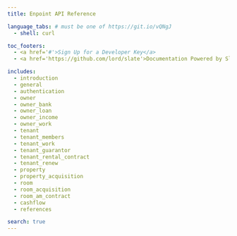 ```yaml
---
title: Enpoint API Reference

language_tabs: # must be one of https://git.io/vQNgJ
  - shell: curl

toc_footers:
  - <a href='#'>Sign Up for a Developer Key</a>
  - <a href='https://github.com/lord/slate'>Documentation Powered by Slate</a>

includes:
  - introduction
  - general
  - authentication
  - owner
  - owner_bank
  - owner_loan
  - owner_income
  - owner_work
  - tenant
  - tenant_members
  - tenant_work
  - tenant_guarantor
  - tenant_rental_contract
  - tenant_renew
  - property
  - property_acquisition
  - room
  - room_acquisition
  - room_am_contract
  - cashflow
  - references

search: true
---
```


